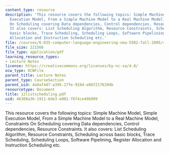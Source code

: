 ```yaml
---
content_type: resource
description: 'This resource covers the following topics: Simple Machine Model, Simple
  Execution Model, From a Simple Machine Model to a Real Machine Model, Constraints
  On Scheduling covering Data dependencies, Control dependencies, Resource Constraints.
  It also covers: List Scheduling Algorithm, Resource Constraints, Scheduling across
  basic blocks, Trace Scheduling, Scheduling Loops, Software Pipelining, Register
  Allocation and Instruction Scheduling etc.'
file: /courses/6-035-computer-language-engineering-sma-5502-fall-2005/46360a3b19116de3e001f6f4ce49b909_12listscheduling.pdf
file_size: 221566
file_type: application/pdf
learning_resource_types:
- Lecture Notes
license: https://creativecommons.org/licenses/by-nc-sa/4.0/
ocw_type: OCWFile
parent_title: Lecture Notes
parent_type: CourseSection
parent_uid: 4a9af447-a395-17fe-9194-e66f2176394b
resourcetype: Document
title: 12listscheduling.pdf
uid: 46360a3b-1911-6de3-e001-f6f4ce49b909
---
```

This resource covers the following topics: Simple Machine Model, Simple Execution Model, From a Simple Machine Model to a Real Machine Model, Constraints On Scheduling covering Data dependencies, Control dependencies, Resource Constraints. It also covers: List Scheduling Algorithm, Resource Constraints, Scheduling across basic blocks, Trace Scheduling, Scheduling Loops, Software Pipelining, Register Allocation and Instruction Scheduling etc.